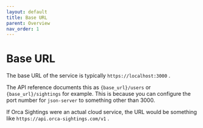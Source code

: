 ```yaml
---
layout: default
title: Base URL
parent: Overview
nav_order: 1
---
```


# Base URL

The base URL of the service is typically `https://localhost:3000` .

The API reference documents this as `{base_url}/users` or `{base_url}/sightings` for example. This is because you can configure the port number for `json-server` to something other than 3000.

If Orca Sightings were an actual cloud service, the URL would be something like `https://api.orca-sightings.com/v1` .
